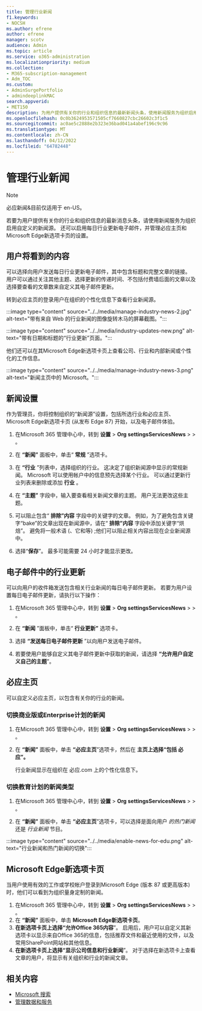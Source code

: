 ```yaml
---
title: 管理行业新闻
f1.keywords:
- NOCSH
ms.author: efrene
author: efrene
manager: scotv
audience: Admin
ms.topic: article
ms.service: o365-administration
ms.localizationpriority: medium
ms.collection:
- M365-subscription-management
- Adm_TOC
ms.custom:
- AdminSurgePortfolio
- admindeeplinkMAC
search.appverid:
- MET150
description: 为用户提供有关你的行业和组织信息的最新新闻头条，使用新闻服务为组织启用自定义的新闻源。
ms.openlocfilehash: 0c0b3624953571505cf7660827cbc26602c3f1c5
ms.sourcegitcommit: ac0ae5c2888e2b323e36bad041a4abef196c9c96
ms.translationtype: MT
ms.contentlocale: zh-CN
ms.lasthandoff: 04/12/2022
ms.locfileid: "64782448"
---
```

# <a name="manage-industry-news"></a>管理行业新闻

> [!NOTE] 
> 必应新闻&目前仅适用于 en-US。

若要为用户提供有关你的行业和组织信息的最新消息头条，请使用新闻服务为组织启用自定义的新闻源。 还可以启用每日行业更新电子邮件，并管理必应主页和Microsoft Edge新选项卡页的设置。

## <a name="what-your-users-will-see"></a>用户将看到的内容

可以选择向用户发送每日行业更新电子邮件，其中包含标题和完整文章的链接。 用户可以通过关注其他主题、选择更新的传递时间、不包括付费墙后面的文章以及选择要查看的文章数来自定义其电子邮件更新。

转到必应主页的登录用户在组织的个性化信息下查看行业新闻源。

:::image type="content" source="../../media/manage-industry-news-2.jpg" alt-text="带有来自 Web 的行业新闻的图像旋转木马的屏幕截图。":::

:::image type="content" source="../../media/industry-updates-new.png" alt-text="带有日期和标题的“行业更新”页面。":::

他们还可以在其Microsoft Edge新选项卡页上查看公司、行业和内部新闻或个性化的工作信息。

:::image type="content" source="../../media/manage-industry-news-3.png" alt-text="新闻主页中的 Microsoft。":::

## <a name="news-settings"></a>新闻设置

作为管理员，你将控制组织的“新闻源”设置，包括所选行业和必应主页、Microsoft Edge新选项卡页 (从发布 Edge 87) 开始，以及电子邮件体验。 

1. 在Microsoft 365 管理中心中，转到 **设置** > **Org settingsServicesNews** >  > 。[](https://admin.microsoft.com/adminportal/home?#/Settings/Services/:/Settings/L1/BingNews)

1. 在 **“新闻”** 面板中，单击“ **常规** ”选项卡。

1. 在 **“行业** ”列表中，选择组织的行业。 这决定了组织新闻源中显示的常规新闻。 Microsoft 可以使用帐户中的信息预先选择某个行业。 可以通过更新行业列表来删除或添加 **行业** 。

1. 在 **“主题”** 字段中，输入要查看相关新闻文章的主题。 用户无法更改这些主题。

1. 可以阻止包含“ **排除”内容** 字段中的关键字的文章。 例如，为了避免包含关键字“bake”的文章出现在新闻源中，请在“ **排除”内容** 字段中添加关键字“烘焙”。 避免将一般术语 (、它和等) ;他们可以阻止相关内容出现在企业新闻源中。

1. 选择“**保存**”。 最多可能需要 24 小时才能显示更改。

## <a name="industry-updates-in-email"></a>电子邮件中的行业更新

可以向用户的收件箱发送包含相关行业新闻的每日电子邮件更新。 若要为用户设置每日电子邮件更新，请执行以下操作：

1. 在Microsoft 365 管理中心中，转到 **设置** > **Org settingsServicesNews** >  > 。[](https://admin.microsoft.com/adminportal/home?#/Settings/Services/:/Settings/L1/BingNews) 

1. 在 **“新闻** ”面板中，单击“ **行业更新”** 选项卡。 
1. 选择 **“发送每日电子邮件更新** ”以向用户发送电子邮件。
1. 若要使用户能够自定义其电子邮件更新中获取的新闻，请选择 **“允许用户自定义自己的主题**”。

## <a name="bing-homepage"></a>必应主页

可以自定义必应主页，以包含有关你的行业的新闻。

### <a name="toggle-news-for-business-or-enterprise-plans"></a>切换商业版或Enterprise计划的新闻

1. 在Microsoft 365 管理中心中，转到 **设置** > **Org settingsServicesNews** >  > 。[](https://admin.microsoft.com/adminportal/home?#/Settings/Services/:/Settings/L1/BingNews)

1. 在 **“新闻”** 面板中，单击 **“必应主页**”选项卡，然后在 **主页上选择“包括 必应”。**

    行业新闻显示在组织在 必应.com 上的个性化信息下。

### <a name="toggle-news-types-for-education-plans"></a>切换教育计划的新闻类型

1. 在Microsoft 365 管理中心中，转到 **设置** > **Org settingsServicesNews** >  > 。[](https://admin.microsoft.com/adminportal/home?#/Settings/Services/:/Settings/L1/BingNews)

1. 在 **“新闻”** 面板中，单击 **“必应主页**”选项卡，可以选择是面向用户 *的热门新闻* 还是 *行业新闻* 节目。

:::image type="content" source="../../media/enable-news-for-edu.png" alt-text="行业新闻和热门新闻的切换":::

## <a name="microsoft-edge-new-tab-page"></a>Microsoft Edge新选项卡页

当用户使用有效的工作或学校帐户登录到Microsoft Edge (版本 87 或更高版本) 时，他们可以看到为组织量身定制的新闻。

1. 在Microsoft 365 管理中心中，转到 **设置** > **Org settingsServicesNews** >  > 。[](https://admin.microsoft.com/adminportal/home?#/Settings/Services/:/Settings/L1/BingNews)
2. 在 **“新闻”** 面板中，单击 **Microsoft Edge新选项卡页**。
3. **在新选项卡页上选择“允许Office 365内容**”。 启用后，用户可以自定义其新选项卡以显示来自Office 365的信息，包括推荐文件和最近使用的文件，以及常用SharePoint网站和其他信息。
4. **在新选项卡页上选择“显示公司信息和行业新闻**”。 对于选择在新选项卡上查看文章的用户，将显示有关组织和行业的新闻文章。

## <a name="related-content"></a>相关内容

- 
  [Microsoft 搜索](/microsoftsearch/)
- [管理数据和服务](/admin)